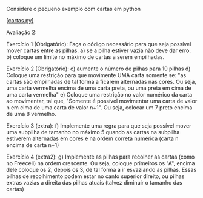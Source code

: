 




Considere o pequeno exemplo com cartas em python

[[cartas.py]](cartas.py)

Avaliação 2:

Exercício 1 (Obrigatório): 
Faça o código necessário para que seja possível mover cartas entre as pilhas.
a) se a pilha estiver vazia não deve dar erro.
b) coloque um limite no máximo de cartas a serem empilhadas.

Exercício 2 (Obrigatório):
c) aumente o número de pilhas para 10 pilhas
d) Coloque uma restrição para que movimente UMA carta somente se:
   "as cartas são empilhadas de tal forma a ficarem alternadas nas cores. Ou seja, uma carta vermelha encima de uma carta preta, ou uma preta em cima de uma carta vermelha"
e) Coloque uma restrição no valor numérico da carta ao movimentar, tal que,
   "Somente é possível movimentar uma carta de valor n em cima de uma carta de valor n+1".
   Ou seja, colocar um 7 preto encima de uma 8 vermelho.

Exercício 3 (extra):
f) Implemente uma regra para que seja possível mover uma subpilha de tamanho no máximo 5 quando as cartas na subpilha estiverem alternadas em cores e na ordem correta numérica (carta n encima de carta n+1)

Exercício 4 (extra2):
g) Implemente as pilhas para recolher as cartas (como no Freecell) na ordem crescente. Ou seja, coloque primeiros os "A", encima dele coloque os 2, depois os 3, de tal forma a ir esvaziando as pilhas.
   Essas pilhas de recolhimento podem estar no canto superior direito, ou pilhas extras vazias a direita das pilhas atuais (talvez diminuir o tamanho das cartas)
 



